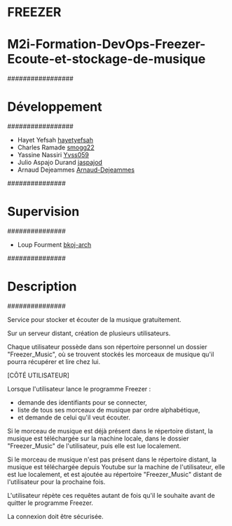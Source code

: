 # FREEZER #

# M2i-Formation-DevOps-Freezer-Ecoute-et-stockage-de-musique #

#################
# Développement #
#################

* Hayet Yefsah
[hayetyefsah](https://github.com/hayetyefsah)
* Charles Ramade
[smogg22](https://github.com/Smogg22)
* Yassine Nassiri
[Yvss059](https://github.com/Yvss059)
* Julio Aspajo Durand
[jaspajod](https://github.com/jaspajod)
* Arnaud Dejeammes
[Arnaud-Dejeammes](https://github.com/Arnaud-Dejeammes)

###############
# Supervision #
###############

* Loup Fourment
[bkoj-arch](https://github.com/bkoj-arch)

###############
# Description #
###############

Service pour stocker et écouter de la musique gratuitement.

Sur un serveur distant, création de plusieurs utilisateurs.

Chaque utilisateur possède dans son répertoire personnel un dossier "Freezer_Music", où se trouvent stockés les morceaux de musique qu'il pourra récupérer et lire chez lui.

[CÔTÉ UTILISATEUR]

Lorsque l'utilisateur lance le programme Freezer :

- demande des identifiants pour se connecter,
- liste de tous ses morceaux de musique par ordre alphabétique,
- et demande de celui qu'il veut écouter.

Si le morceau de musique est déjà présent dans le répertoire distant, la musique est téléchargée sur la machine locale, dans le dossier "Freezer_Music" de l'utilisateur, puis elle est lue localement.

Si le morceau de musique n'est pas présent dans le répertoire distant, la musique est téléchargée depuis Youtube sur la machine de l'utilisateur, elle est lue localement, et est ajoutée au répertoire "Freezer_Music" distant de l'utilisateur pour la prochaine fois.

L'utilisateur répète ces requêtes autant de fois qu'il le souhaite avant de quitter le programme Freezer.

La connexion doit être sécurisée.




